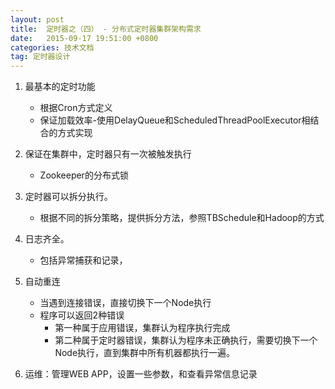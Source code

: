 ```yaml
---
layout: post
title:  定时器之（四） - 分布式定时器集群架构需求
date:   2015-09-17 19:51:00 +0800
categories: 技术文档
tag: 定时器设计
---
```


1. 最基本的定时功能
    - 根据Cron方式定义
    - 保证加载效率-使用DelayQueue和ScheduledThreadPoolExecutor相结合的方式实现

2. 保证在集群中，定时器只有一次被触发执行
    - Zookeeper的分布式锁

3. 定时器可以拆分执行。
    - 根据不同的拆分策略，提供拆分方法，参照TBSchedule和Hadoop的方式

4. 日志齐全。
    - 包括异常捕获和记录，

5. 自动重连
    - 当遇到连接错误，直接切换下一个Node执行
    - 程序可以返回2种错误
        - 第一种属于应用错误，集群认为程序执行完成
        - 第二种属于定时器错误，集群认为程序未正确执行，需要切换下一个Node执行，直到集群中所有机器都执行一遍。
        
6. 运维：管理WEB APP，设置一些参数，和查看异常信息记录

<br />
<br />